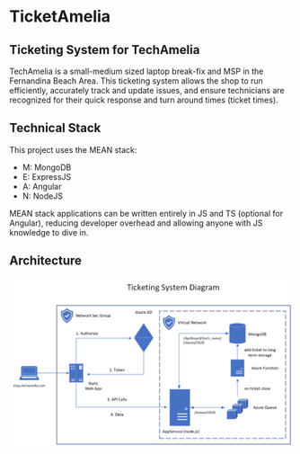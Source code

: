 # TicketAmelia 
## Ticketing System for TechAmelia
TechAmelia is a small-medium sized laptop break-fix and MSP in the Fernandina Beach Area. This ticketing system allows the shop to run efficiently, accurately track and update issues, and ensure technicians are recognized for their quick response and turn around times (ticket times).
## Technical Stack
This project uses the MEAN stack:
<ul>
  <li>M: MongoDB</li>
  <li>E: ExpressJS</li>
  <li>A: Angular</li>
  <li>N: NodeJS</li>
</ul>
MEAN stack applications can be written entirely in JS and TS (optional for Angular), reducing developer overhead and allowing anyone with JS knowledge to dive in.

## Architecture
![System Diagram](https://github.com/downsd16/tech_amelia_tickets/blob/main/static/diagram.png)
